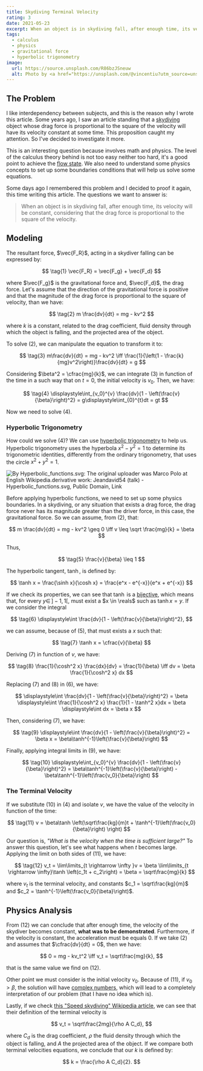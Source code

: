 ```yaml
---
title: Skydiving Terminal Velocity
rating: 3
date: 2021-05-23
excerpt: When an object is in skydiving fall, after enough time, its velocity will be constant, considering that the drag force is proportional to the square of the velocity.
tags:
  - calculus
  - physics
  - gravitational force
  - hyperbolic trigonometry
image:
  url: https://source.unsplash.com/R86bzJSneuw
  alt: Photo by <a href="https://unsplash.com/@vincentiu?utm_source=unsplash&utm_medium=referral&utm_content=creditCopyText">Vincentiu Solomon</a> on <a href="https://unsplash.com/s/photos/parachute?utm_source=unsplash&utm_medium=referral&utm_content=creditCopyText">Unsplash</a>
---
```


## The Problem

I like interdependency between subjects, and this is the reason why I wrote this article. Some years ago, I saw an article standing that a [skydiving](https://www.skydiveoc.com/about/articles/terminal-velocity-mean-skydiving/) object whose drag force is proportional to the square of the velocity will have its velocity constant at some time. This proposition caught my attention. So I've decided to investigate it more.

This is an interesting question because involves math and physics. The level of the calculus theory behind is not too easy neither too hard, it's a good point to achieve the [flow state](/zettelkasten/flow-state-psychology). We also need to understand some physics concepts to set up some boundaries conditions that will help us solve some equations.

Some days ago I remembered this problem and I decided to proof it again, this time writing this article. The questions we want to answer is:

> When an object is in skydiving fall, after enough time, its velocity will be constant, considering that the drag force is proportional to the square of the velocity.

## Modeling

The resultant force, $\vec{F_R}$, acting in a skydiver falling can be expressed by:

$$
\tag{1} \vec{F_R} = \vec{F_g} + \vec{F_d}
$$

where $\vec{F_g}$ is the gravitational force and, $\vec{F_d}$, the drag force. Let's assume that the direction of the gravitational force is positive and that the magnitude of the drag force is proportional to the square of velocity, than we have:

$$
\tag{2} m \frac{dv}{dt} = mg - kv^2
$$

where $k$ is a constant, related to the drag coefficient, fluid density through which the object is falling, and the projected area of the object.

To solve $(2)$, we can manipulate the equation to transform it to:

$$
\tag{3} m\frac{dv}{dt} = mg - kv^2 \iff \frac{1}{\left(1 - \frac{k}{mg}v^2\right)}\frac{dv}{dt} = g
$$

Considering $\beta^2 = \cfrac{mg}{k}$, we can integrate $(3)$ in function of the time in a such way that on $t=0$, the initial velocity is $v_0$. Then, we have:

$$
\tag{4} \displaystyle\int_{v_0}^{v} \frac{dv}{1 - \left(\frac{v}{\beta}\right)^2} = g\displaystyle\int_{0}^{t}dt = gt
$$

Now we need to solve $(4)$.

### Hyperbolic Trigonometry

How could we solve $(4)$? We can use [hyperbolic trigonometry](https://en.wikipedia.org/wiki/Hyperbolic_functions) to help us. Hyperbolic trigonometry uses the hyperbola $x^2 - y^2 = 1$ to determine its trigonometric identities, differently from the ordinary trigonometry, that uses the circle $x^2 + y^2 = 1$.

![By <a href="//commons.wikimedia.org/wiki/File:Hyperbolic_functions.svg" title="File:Hyperbolic functions.svg">Hyperbolic_functions.svg</a>: The original uploader was <a href="https://en.wikipedia.org/wiki/User:Marco_Polo" class="extiw" title="wikipedia:User:Marco Polo">Marco Polo</a> at <a href="https://en.wikipedia.org/wiki/" class="extiw" title="wikipedia:">English Wikipedia</a>.derivative work: <a href="//commons.wikimedia.org/wiki/User:Jeandavid54" title="User:Jeandavid54">Jeandavid54</a> (<a href="//commons.wikimedia.org/wiki/User_talk:Jeandavid54" title="User talk:Jeandavid54"><span class="signature-talk">talk</span></a>) - <a href="//commons.wikimedia.org/wiki/File:Hyperbolic_functions.svg" title="File:Hyperbolic functions.svg">Hyperbolic_functions.svg</a>, Public Domain, <a href="https://commons.wikimedia.org/w/index.php?curid=8424555">Link</a>](/images/articles/skydiver-terminal-velocity/Hyperbolic_functions-2.svg)

Before applying hyperbolic functions, we need to set up some physics boundaries. In a skydiving, or any situation that exists a drag force, the drag force never has its magnitude greater than the driver force, in this case, the gravitational force. So we can assume, from $(2)$, that:

$$
m \frac{dv}{dt} = mg - kv^2 \geq 0 \iff v \leq \sqrt \frac{mg}{k} = \beta
$$

Thus,

$$
\tag{5} \frac{v}{\beta} \leq 1
$$

The hyperbolic tangent, $\tanh$, is defined by:

$$
\tanh x = \frac{\sinh x}{\cosh x} = \frac{e^x - e^{-x}}{e^x + e^{-x}}
$$

If we check its properties, we can see that $\tanh$ is a [bijective](https://math.stackexchange.com/questions/2341814/proving-hyperbolic-sine-and-tan-functions-are-bijective), which means that, for every $y \in \, \rbrack -1, 1\lbrack$, must exist a $x \in \reals$ such as $\tanh x = y$. If we consider the integral

$$
\tag{6} \displaystyle\int \frac{dv}{1 - \left(\frac{v}{\beta}\right)^2},
$$

we can assume, because of $(5)$, that must exists a $x$ such that:

$$
\tag{7} \tanh x = \cfrac{v}{\beta}
$$

Deriving $(7)$ in function of $v$, we have:

$$
\tag{8} \frac{1}{\cosh^2 x} \frac{dx}{dv} = \frac{1}{\beta} \iff dv = \beta \frac{1}{\cosh^2 x} dx
$$

Replacing $(7)$ and $(8)$ in $(6)$, we have:

$$
\displaystyle\int \frac{dv}{1 - \left(\frac{v}{\beta}\right)^2} = \beta \displaystyle\int \frac{1}{\cosh^2 x} \frac{1}{1 - \tanh^2 x}dx = \beta \displaystyle\int dx = \beta x
$$

Then, considering $(7)$, we have:

$$
\tag{9} \displaystyle\int \frac{dv}{1 - \left(\frac{v}{\beta}\right)^2} = \beta x = \beta\tanh^{-1}\left(\frac{v}{\beta}\right)
$$

Finally, applying integral limits in $(9)$, we have:

$$
\tag{10} \displaystyle\int_{v_0}^{v} \frac{dv}{1 - \left(\frac{v}{\beta}\right)^2} = \beta\tanh^{-1}\left(\frac{v}{\beta}\right) - \beta\tanh^{-1}\left(\frac{v_0}{\beta}\right)
$$

### The Terminal Velocity

If we substitute $(10)$ in $(4)$ and isolate $v$, we have the value of the velocity in function of the time:

$$
\tag{11} v = \beta\tanh \left(\sqrt\frac{kg}{m}t + \tanh^{-1}\left(\frac{v_0}{\beta}\right) \right)
$$

Our question is, _"What is the velocity when the time is sufficient large?"_ To answer this question, let's see what happens when $t$ becomes large. Applying the limit on both sides of $(11)$, we have:

$$
\tag{12} v_t = \lim\limits_{t \rightarrow \infty }v = \beta \lim\limits_{t \rightarrow \infty}\tanh \left(c_1t + c_2\right) = \beta = \sqrt\frac{mg}{k}
$$

where $v_t$ is the terminal velocity, and constants $c_1 = \sqrt\frac{kg}{m}$ and $c_2 = \tanh^{-1}\left(\frac{v_0}{\beta}\right)$.

## Physics Analysis

From $(12)$ we can conclude that after enough time, the velocity of the skydiver becomes constant, **what was to be demonstrated**. Furthermore, if the velocity is constant, the acceleration must be equals $0$. If we take $(2)$ and assumes that $\cfrac{dv}{dt} = 0$, then we have:

$$
0 = mg - kv_t^2 \iff v_t = \sqrt\frac{mg}{k},
$$

that is the same value we find on $(12)$.

Other point we must consider is the initial velocity $v_0$. Because of $(11)$, if $v_0 > \beta$, the solution will have [complex numbers](https://en.wikipedia.org/wiki/Complex_number), which will lead to a completely interpretation of our problem (that I have no idea which is).

Lastly, if we check [this "Speed skydiving" Wikipedia article](https://en.wikipedia.org/wiki/Speed_skydiving), we can see that their definition of the terminal velocity is

$$
v_t = \sqrt\frac{2mg}{\rho A C_d},
$$

where $C_d$ is the drag coefficient, $\rho$ the fluid density through which the object is falling, and $A$ the projected area of the object. If we compare both terminal velocities equations, we conclude that our $k$ is defined by:

$$
k = \frac{\rho A C_d}{2}.
$$
